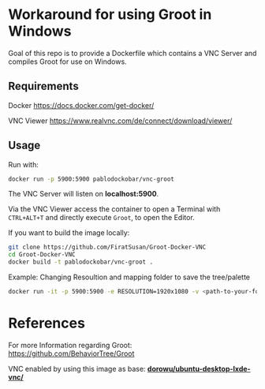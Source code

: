 # Workaround for using Groot in Windows

Goal of this repo is to provide a Dockerfile which contains a VNC Server and compiles Groot for use on Windows.

## Requirements
Docker https://docs.docker.com/get-docker/

VNC Viewer https://www.realvnc.com/de/connect/download/viewer/

## Usage
Run with:
```sh
docker run -p 5900:5900 pablodockobar/vnc-groot
```
The VNC Server will listen on **localhost:5900**.

Via the VNC Viewer access the container to open a Terminal with `CTRL+ALT+T` and directly execute `Groot`, to open the Editor.

If you want to build the image locally:
```sh
git clone https://github.com/FiratSusan/Groot-Docker-VNC
cd Groot-Docker-VNC
docker build -t pablodockobar/vnc-groot .
```

Example: Changing Resoultion and mapping folder to save the tree/palette
```sh
docker run -it -p 5900:5900 -e RESOLUTION=1920x1080 -v <path-to-your-folder>:/Trees pablodockobar/vnc-groot
```

# References

For more Information regarding Groot:
https://github.com/BehaviorTree/Groot

VNC enabled by using this image as base: [**dorowu/ubuntu-desktop-lxde-vnc/**](https://hub.docker.com/r/dorowu/ubuntu-desktop-lxde-vnc/)
